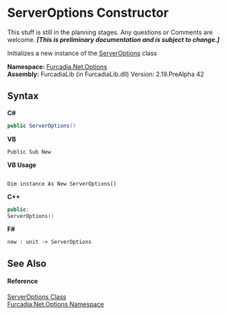 # ServerOptions Constructor 
This stuff is still in the planning stages. Any questions or Comments are welcome. _**\[This is preliminary documentation and is subject to change.\]**_

Initializes a new instance of the <a href="T_Furcadia_Net_Options_ServerOptions">ServerOptions</a> class

**Namespace:**&nbsp;<a href="N_Furcadia_Net_Options">Furcadia.Net.Options</a><br />**Assembly:**&nbsp;FurcadiaLib (in FurcadiaLib.dll) Version: 2.19.PreAlpha 42

## Syntax

**C#**<br />
``` C#
public ServerOptions()
```

**VB**<br />
``` VB
Public Sub New
```

**VB Usage**<br />
``` VB Usage

Dim instance As New ServerOptions()
```

**C++**<br />
``` C++
public:
ServerOptions()
```

**F#**<br />
``` F#
new : unit -> ServerOptions
```


## See Also


#### Reference
<a href="T_Furcadia_Net_Options_ServerOptions">ServerOptions Class</a><br /><a href="N_Furcadia_Net_Options">Furcadia.Net.Options Namespace</a><br />